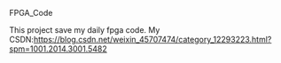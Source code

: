 FPGA_Code

This project save my daily fpga code.
My CSDN:https://blog.csdn.net/weixin_45707474/category_12293223.html?spm=1001.2014.3001.5482

